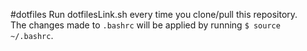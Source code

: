 #dotfiles
Run dotfilesLink.sh every time you clone/pull this repository.  
The changes made to `.bashrc` will be applied by running `$ source ~/.bashrc`.
